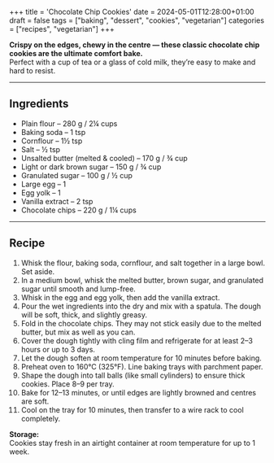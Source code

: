 +++
title = 'Chocolate Chip Cookies'
date = 2024-05-01T12:28:00+01:00
draft = false
tags = ["baking", "dessert", "cookies", "vegetarian"]
categories = ["recipes", "vegetarian"]
+++

**Crispy on the edges, chewy in the centre — these classic chocolate chip cookies are the ultimate comfort bake.**  
Perfect with a cup of tea or a glass of cold milk, they’re easy to make and hard to resist.

---

## Ingredients

- Plain flour – 280 g / 2¼ cups  
- Baking soda – 1 tsp  
- Cornflour – 1½ tsp  
- Salt – ½ tsp  
- Unsalted butter (melted & cooled) – 170 g / ¾ cup  
- Light or dark brown sugar – 150 g / ¾ cup  
- Granulated sugar – 100 g / ½ cup  
- Large egg – 1  
- Egg yolk – 1  
- Vanilla extract – 2 tsp  
- Chocolate chips – 220 g / 1¼ cups  

---

## Recipe

1. Whisk the flour, baking soda, cornflour, and salt together in a large bowl. Set aside.  
2. In a medium bowl, whisk the melted butter, brown sugar, and granulated sugar until smooth and lump-free.  
3. Whisk in the egg and egg yolk, then add the vanilla extract.  
4. Pour the wet ingredients into the dry and mix with a spatula. The dough will be soft, thick, and slightly greasy.  
5. Fold in the chocolate chips. They may not stick easily due to the melted butter, but mix as well as you can.  
6. Cover the dough tightly with cling film and refrigerate for at least 2–3 hours or up to 3 days.  
7. Let the dough soften at room temperature for 10 minutes before baking.  
8. Preheat oven to 160°C (325°F). Line baking trays with parchment paper.  
9. Shape the dough into tall balls (like small cylinders) to ensure thick cookies. Place 8–9 per tray.  
10. Bake for 12–13 minutes, or until edges are lightly browned and centres are soft.  
11. Cool on the tray for 10 minutes, then transfer to a wire rack to cool completely.  

**Storage:**  
Cookies stay fresh in an airtight container at room temperature for up to 1 week.
